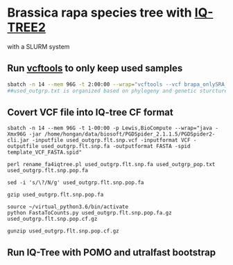 # Brassica rapa species tree with [IQ-TREE2](http://www.iqtree.org/)
with a SLURM system

## Run [vcftools](https://vcftools.github.io/index.html) to only keep used samples
```bash
sbatch -n 14 --mem 96G -t 2:00:00 --wrap="vcftools --vcf brapa_onlySRA_gatk.vcfutils.DP10MQ30.g0.1m0.05.snp.vcf --keep used_outgrp.txt --recode --out used_outgrp.flt.snp"
##used_outgrp.txt is organized based on phylogeny and genetic sturcture result.
```
## Covert VCF file into IQ-tree CF format
```
sbatch -n 14 --mem 96G -t 1-00:00 -p Lewis,BioCompute --wrap="java -Xmx96G -jar /home/hongan/data/biosoft/PGDSpider_2.1.1.5/PGDSpider2-cli.jar -inputfile used_outgrp.flt.snp.vcf -inputformat VCF -outputfile used_outgrp.flt.snp.fa -outputformat FASTA -spid template_VCF_FASTA.spid"

perl rename_fa4iqtree.pl used_outgrp.flt.snp.fa used_outgrp_pop.txt used_outgrp.flt.snp.pop.fa

sed -i 's/\?/N/g' used_outgrp.flt.snp.pop.fa

gzip used_outgrp.flt.snp.pop.fa

source ~/virtual_python3.6/bin/activate
python FastaToCounts.py used_outgrp.flt.snp.pop.fa.gz used_outgrp.flt.snp.pop.cf.gz

gunzip used_outgrp.flt.snp.pop.cf.gz
```
## Run IQ-Tree with POMO and utralfast bootstrap
```

```
